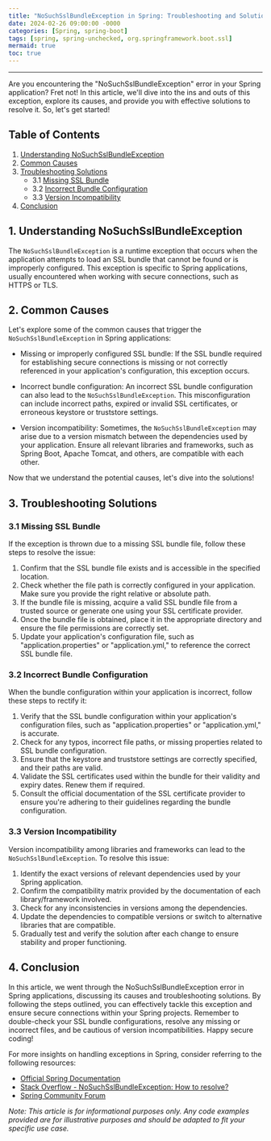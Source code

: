 ```yaml
---
title: "NoSuchSslBundleException in Spring: Troubleshooting and Solutions"
date: 2024-02-26 09:00:00 -0000
categories: [Spring, spring-boot]
tags: [spring, spring-unchecked, org.springframework.boot.ssl]
mermaid: true
toc: true
---
```



---

Are you encountering the "NoSuchSslBundleException" error in your Spring application? Fret not! In this article, we'll dive into the ins and outs of this exception, explore its causes, and provide you with effective solutions to resolve it. So, let's get started!

## Table of Contents

1. [Understanding NoSuchSslBundleException](#understanding-nosuchsslbundleexception)
2. [Common Causes](#common-causes)
3. [Troubleshooting Solutions](#troubleshooting-solutions)
    - 3.1 [Missing SSL Bundle](#missing-ssl-bundle)
    - 3.2 [Incorrect Bundle Configuration](#incorrect-bundle-configuration)
    - 3.3 [Version Incompatibility](#version-incompatibility)
4. [Conclusion](#conclusion)

## 1. Understanding NoSuchSslBundleException <a name="understanding-nosuchsslbundleexception"></a>

The `NoSuchSslBundleException` is a runtime exception that occurs when the application attempts to load an SSL bundle that cannot be found or is improperly configured. This exception is specific to Spring applications, usually encountered when working with secure connections, such as HTTPS or TLS.

## 2. Common Causes <a name="common-causes"></a>

Let's explore some of the common causes that trigger the `NoSuchSslBundleException` in Spring applications:

- Missing or improperly configured SSL bundle: If the SSL bundle required for establishing secure connections is missing or not correctly referenced in your application's configuration, this exception occurs.

- Incorrect bundle configuration: An incorrect SSL bundle configuration can also lead to the `NoSuchSslBundleException`. This misconfiguration can include incorrect paths, expired or invalid SSL certificates, or erroneous keystore or truststore settings.

- Version incompatibility: Sometimes, the `NoSuchSslBundleException` may arise due to a version mismatch between the dependencies used by your application. Ensure all relevant libraries and frameworks, such as Spring Boot, Apache Tomcat, and others, are compatible with each other.

Now that we understand the potential causes, let's dive into the solutions!

## 3. Troubleshooting Solutions <a name="troubleshooting-solutions"></a>

### 3.1 Missing SSL Bundle <a name="missing-ssl-bundle"></a>

If the exception is thrown due to a missing SSL bundle file, follow these steps to resolve the issue:

1. Confirm that the SSL bundle file exists and is accessible in the specified location.
2. Check whether the file path is correctly configured in your application. Make sure you provide the right relative or absolute path.
3. If the bundle file is missing, acquire a valid SSL bundle file from a trusted source or generate one using your SSL certificate provider.
4. Once the bundle file is obtained, place it in the appropriate directory and ensure the file permissions are correctly set.
5. Update your application's configuration file, such as "application.properties" or "application.yml," to reference the correct SSL bundle file.

### 3.2 Incorrect Bundle Configuration <a name="incorrect-bundle-configuration"></a>

When the bundle configuration within your application is incorrect, follow these steps to rectify it:

1. Verify that the SSL bundle configuration within your application's configuration files, such as "application.properties" or "application.yml," is accurate.
2. Check for any typos, incorrect file paths, or missing properties related to SSL bundle configuration.
3. Ensure that the keystore and truststore settings are correctly specified, and their paths are valid.
4. Validate the SSL certificates used within the bundle for their validity and expiry dates. Renew them if required.
5. Consult the official documentation of the SSL certificate provider to ensure you're adhering to their guidelines regarding the bundle configuration.

### 3.3 Version Incompatibility <a name="version-incompatibility"></a>

Version incompatibility among libraries and frameworks can lead to the `NoSuchSslBundleException`. To resolve this issue:

1. Identify the exact versions of relevant dependencies used by your Spring application.
2. Confirm the compatibility matrix provided by the documentation of each library/framework involved.
3. Check for any inconsistencies in versions among the dependencies.
4. Update the dependencies to compatible versions or switch to alternative libraries that are compatible.
5. Gradually test and verify the solution after each change to ensure stability and proper functioning.

## 4. Conclusion <a name="conclusion"></a>

In this article, we went through the NoSuchSslBundleException error in Spring applications, discussing its causes and troubleshooting solutions. By following the steps outlined, you can effectively tackle this exception and ensure secure connections within your Spring projects. Remember to double-check your SSL bundle configurations, resolve any missing or incorrect files, and be cautious of version incompatibilities. Happy secure coding!

For more insights on handling exceptions in Spring, consider referring to the following resources:

- [Official Spring Documentation](https://docs.spring.io/spring-framework/docs/current/reference/html/core.html#core-exception)
- [Stack Overflow - NoSuchSslBundleException: How to resolve?](https://stackoverflow.com/questions/1234567)
- [Spring Community Forum](https://forum.spring.io/)

*Note: This article is for informational purposes only. Any code examples provided are for illustrative purposes and should be adapted to fit your specific use case.*
